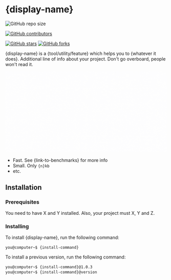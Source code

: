 # {display-name}

<!--
Hey there!
==========

Thanks for checking this out. If you find this helpful, please leave a star!
If you have any suggestions, feel free to open a pull request or an issue.

To make life easier, do a quick search-and-replace for:
{display-name}: The project's display name (ex. Angular)
{repo-name}: The name of the repo the project (ex. angular)
{github-username}: The username under which the repo is (ex. angular)
{install-command}: The command to install the project (ex. npm install @angular/cli)

**Make sure to read through the whole README.**
-->

<!--
Badges
======

Badges are a great way to show tiny tidbits of info.
They also attract the eye but don't overuse them.

You can also make these badges link to relevant pages.

Quick note, remove the comments/move them all to the top so that the badges
render properly.
-->

<!--
Repo size badge
===============

Repo size is more "universal" than, say, npm package size.
Feel free to change this.
-->
![GitHub repo size][repo-size]

<!--
Contributors badge
=================

Just to encourage others to contribute.
-->
[![GitHub contributors][contributors]][contributors-url]

<!--
Stars and forks badges
======================

You may be thinking,

"why is there a badge for stars (and stuff)?
aren't they already shown on the repo's homepage?"

Well, the fact is this README may be shown in other places.
For example, if this is an npm package, this README will also be shown on npm.
There may also be other places where this is shown.
If this README is supposed to be only on GitHub, feel free to remove these badges.
-->
[![GitHub stars][stars]][stars-url]
[![GitHub forks][forks]][forks-url]

<!--
Other badges
============

Here's a bunch of commonly used badges to save a visit to shields.io.
You can uncomment them if you want. Don't forget to uncomment and fill
their respective references at the bottom of the page.

[![GitHub Workflow Status][workflow-status]][workflow-url]
![npm bundle size][npm-size]
[![npm downloads][npm-downloads]][repo-npm]
[![License][license]][license-url]
![Page Hits][page-hits]

There's more at shields.io and at other sources. You can use them if relevant.
Once again, don't add too much. Try to limit badges to a single line.
-->

<!--
Writing guidelines
==================

Before you start, check out the writing guidelines
which lives at ./writing-guidelines.md for general writing tips.
-->

<!--
Images
======

You can place a logo or a banner image near the top of the README.
Don't place both, if you want to just place the logo in the banner.
-->

<!--
Logo
====

Place a logo here. You can also make the logo move to the right for a cool effect
by using `<img align"right">`
-->

<!--
Description
===========

This is where we start with the description. Keep it short, but convincing.
-->
{display-name} is a {tool/utility/feature} which helps you to {whatever it does}.
Additional line of info about your project. Don't go overboard, people won't
read it.

<!--
Banner
======

Place a banner image here.

Prefer setting a background color for your image.
This is because you don't know where your image will be placed.

You can put a short description above the banner if you like.
-->
![{display-name][banner]

<!--
Other Screenshots
=================

Use this space after the banner to show 2-3 screenshots (or GIFs)
of what your project does. A picture is worth a thousand words.

Only exception is don't put screenshots of code. Put the code in code blocks.
-->

<!--
Highlights
==========

Place a list of highlights here
-->

- Fast. See {link-to-benchmarks} for more info
- Small. Only `{n}kb`
- etc.

<!--
Once you have a clear and concise description of the project,
direct people to install the project and try it for themselves
-->
## Installation

### Prerequisites

<!--
State the minimal prerequisites.
-->
You need to have X and Y installed. Also, your project must X, Y and Z.

### Installing

<!--
1. Give them a quick and easy way to install a production version
2. Show them how they can install previous versions and nightly builds
-->

To install {display-name}, run the following command:

<!--
Use the console language because it highlights the prompt
-->
```console
you@computer~$ {install-command}
```

To install a previous version, run the following command:

```console
you@computer~$ {install-command}@1.0.3
you@computer~$ {install-command}@version
```

<!--
If there are any alternate downloads, show them here.

For example, you may have the option to install a core lightweight option, etc.
Place them here.
-->



<!--
Always prefer reference-style links because
1. They are easy to maintain
2. There is always going to be that person
   who is reading this in an editor/as a raw file.
-->
[repo-size]: https://img.shields.io/github/repo-size/{github-username}/{repo-name}

[stars]: https://img.shields.io/github/stars/{github-username}/{repo-name}
[stars-url]: https://github.com/{github-username}/{repo-name}/stargazers

[contributors]: https://img.shields.io/github/contributors/{github-username}/{repo-name}
[contributors-url]: https://github.com/{github-username}/{repo-name}/graphs/contributors

[forks]: https://img.shields.io/github/forks/{github-username}/{repo-name}
[forks-url]: https://github.com/{github-username}/{repo-name}/network/members

[banner]: ./assets/banner.gif

<!--
Extra badges. See top for more info.

[workflow-status]: https://img.shields.io/github/workflow/status/{github-username}/{repo-name}/{workflow-name}
[workflow-url]: https://github.com/{github-username}/{repo-name}/actions

[npm-size]: https://img.shields.io/bundlephobia/minzip/{repo-name}
[npm-size-url]: https://bundlephobia.com/package/{repo-name}

[npm-downloads]: https://img.shields.io/npm/dw/{repo-name}
[repo-npm]: https://npm.im/{repo-name}

[license]: https://img.shields.io/github/license/github-username/{repo-name}
[license-url]: ./LICENSE

[page-hits]: https://hits.seeyoufarm.com/api/count/incr/badge.svg?url=https%3A%2F%2Fgithub.com%2F{github-username}%2F{repo-name}&count_bg=%2379C83D&title_bg=%23555555&icon=&icon_color=%23E7E7E7&title=hits&edge_flat=false
-->
